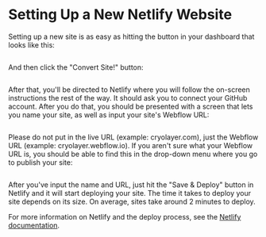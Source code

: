 # Setting Up a New Netlify Website

Setting up a new site is as easy as hitting the button in your dashboard that looks like this:

<p style={{"marginLeft":"auto","marginRight":"auto","width":257,"height":133,"maxWidth":"100%"}}><img src="https://smarterlabs.notion.site/image/https%3A%2F%2Fs3-us-west-2.amazonaws.com%2Fsecure.notion-static.com%2F3883ad26-0658-409c-8304-3a0de765f75f%2FScreen_Shot_2021-08-06_at_11.23.18_AM.png?table=block&id=000ef942-95de-4d72-bdd1-1f7afcf55d18&spaceId=2089b25c-d262-479d-a1ff-9c3871a1c564" alt="" /></p>
			

And then click the "Convert Site!" button:

<p style={{"marginLeft":"auto","marginRight":"auto","width":192,"height":134,"maxWidth":"100%"}}><img src="https://smarterlabs.notion.site/image/https%3A%2F%2Fs3-us-west-2.amazonaws.com%2Fsecure.notion-static.com%2Fd5587c56-e723-4051-841b-4c84156e07da%2FScreen_Shot_2021-07-19_at_11.41.14_AM.png?table=block&id=7924d734-4ebd-4bf3-b0fa-c17c7234212d&spaceId=2089b25c-d262-479d-a1ff-9c3871a1c564" alt="" /></p>
			

After that, you'll be directed to Netlify where you will follow the on-screen instructions the rest of the way. It should ask you to connect your GitHub account. After you do that, you should be presented with a screen that lets you name your site, as well as input your site's Webflow URL:

<p style={{"marginLeft":"auto","marginRight":"auto","width":1996,"maxWidth":"100%"}}><img src="https://smarterlabs.notion.site/image/https%3A%2F%2Fs3-us-west-2.amazonaws.com%2Fsecure.notion-static.com%2F49437145-76a6-45df-bbc5-70f0e6596f0d%2FScreen_Shot_2021-07-19_at_11.44.33_AM.png?table=block&id=352f5c09-4aad-405e-a7bf-8d3eeff35a74&spaceId=2089b25c-d262-479d-a1ff-9c3871a1c564" alt="" /></p>
			

Please do not put in the live URL (example: cryolayer.com), just the Webflow URL (example: cryolayer.webflow.io). If you aren't sure what your Webflow URL is, you should be able to find this in the drop-down menu where you go to publish your site:

<p style={{"marginLeft":"auto","marginRight":"auto","width":336,"maxWidth":"100%"}}><img src="https://smarterlabs.notion.site/image/https%3A%2F%2Fs3-us-west-2.amazonaws.com%2Fsecure.notion-static.com%2F97a239bd-f992-4635-ad3f-561ee2b4aa9e%2FScreen_Shot_2021-07-19_at_11.46.09_AM.png?table=block&id=d5edc906-8a56-442b-b833-0fd740b7554e&spaceId=2089b25c-d262-479d-a1ff-9c3871a1c564" alt="" /></p>
			

After you've input the name and URL, just hit the "Save & Deploy" button in Netlify and it will start deploying your site. The time it takes to deploy your site depends on its size. On average, sites take around 2 minutes to deploy.

For more information on Netlify and the deploy process, see the [Netlify documentation](https://docs.netlify.com/).